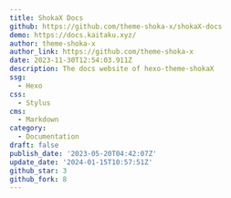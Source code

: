 ```yaml
---
title: ShokaX Docs
github: https://github.com/theme-shoka-x/shokaX-docs
demo: https://docs.kaitaku.xyz/
author: theme-shoka-x
author_link: https://github.com/theme-shoka-x
date: 2023-11-30T12:54:03.911Z
description: The docs website of hexo-theme-shokaX
ssg:
  - Hexo
css:
  - Stylus
cms:
  - Markdown
category:
  - Documentation
draft: false
publish_date: '2023-05-20T04:42:07Z'
update_date: '2024-01-15T10:57:51Z'
github_star: 3
github_fork: 8
---
```

